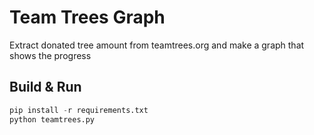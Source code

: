 # Team Trees Graph 

Extract donated tree amount from teamtrees.org and make a graph that shows the progress

## Build & Run

```python
pip install -r requirements.txt
python teamtrees.py
```

